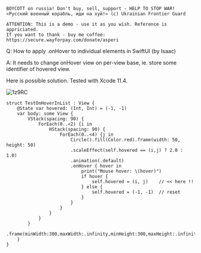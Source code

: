 ```
BOYCOTT on russia! Don't buy, sell, support - HELP TO STOP WAR!
«Русский военный корабль, иди на хуй!» (c) Ukrainian Frontier Guard

ATTENTION: This is a demo - use it as you wish. Reference is appriciated.
If you want to thank - buy me coffee: https://secure.wayforpay.com/donate/asperi
```

Q: How to apply .onHover to individual elements in SwiftUI (by Isaac)

A: It needs to change onHover view on per-view base, ie. store some identifier of hovered view. 

Here is possible solution. Tested with Xcode 11.4.

![1z9RC](https://user-images.githubusercontent.com/62171579/170929864-093211a6-4a4a-4ae0-b64d-9273897c3ed7.gif)

```
struct TestOnHoverInList : View {
    @State var hovered: (Int, Int) = (-1, -1)
    var body: some View {
        VStack(spacing: 90) {
            ForEach(0..<2) {i in
                HStack(spacing: 90) {
                    ForEach(0..<4) {j in
                        Circle().fill(Color.red).frame(width: 50, height: 50)
                        .scaleEffect(self.hovered == (i,j) ? 2.0 : 1.0)
                        .animation(.default)
                        .onHover { hover in
                            print("Mouse hover: \(hover)")
                            if hover {
                                self.hovered = (i, j)    // << here !!
                            } else {
                                self.hovered = (-1, -1)  // reset
                            }
                        }
                    }
                }
            }
        }
        .frame(minWidth:300,maxWidth:.infinity,minHeight:300,maxHeight:.infinity)
    }
}
```
